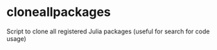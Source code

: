 # cloneallpackages
Script to clone all registered Julia packages (useful for search for code usage)
